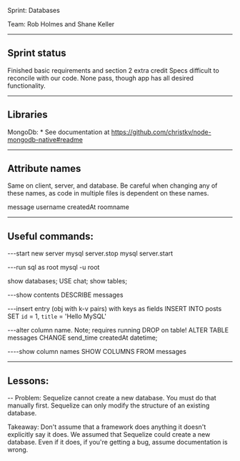 Sprint: Databases

Team: Rob Holmes and Shane Keller

----------------------------
Sprint status
----------------------------
Finished basic requirements and section 2 extra credit
Specs difficult to reconcile with our code. None pass, though
app has all desired functionality.

----------
Libraries
----------
MongoDb:  * See documentation at https://github.com/christkv/node-mongodb-native#readme


----------------------------
Attribute names
----------------------------
Same on client, server, and database. Be careful when changing any of
these names, as code in multiple files is dependent on these names.

message
username
createdAt
roomname


----------------------------
Useful commands:
----------------------------
---start new server
mysql server.stop
mysql server.start

---run sql as root
mysql -u root

show databases;
USE chat;
show tables;

---show contents
DESCRIBE messages

---insert entry (obj with k-v pairs) with keys as fields
INSERT INTO posts SET `id` = 1, `title` = 'Hello MySQL'

---alter column name. Note; requires running DROP on table!
ALTER TABLE messages CHANGE send_time createdAt datetime;

----show column names
SHOW COLUMNS FROM messages

-----------------------
Lessons:
-----------------------
--
Problem: Sequelize cannot create a new database. You must do that manually first. Sequelize can only modify the structure of an existing database.

Takeaway: Don't assume that a framework does anything it doesn't explicitly say it does. We assumed that Sequelize could create a new database. Even if it does, if you're getting a bug, assume documentation is wrong.
